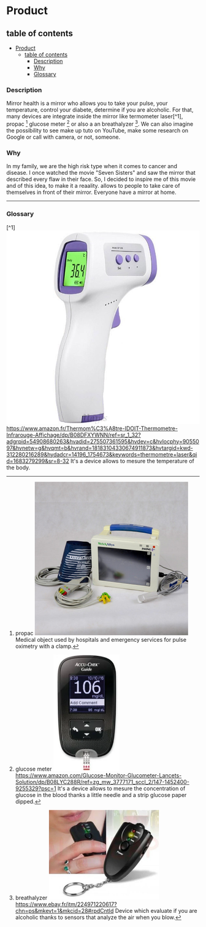 # Product

## table of contents

- [Product](#product)
  - [table of contents](#table-of-contents)
    - [Description](#description)
    - [Why](#why)
    - [Glossary](#glossary)

### Description

Mirror health is a mirror who allows you to take your pulse, your temperature, control your diabete, determine if you are alcoholic.
For that, many devices are integrate inside the mirror like termometer laser[^1], propac [^2] glucose meter [^3] or also a an breathalyzer [^4].
We can also imagine the possibility to see make up tuto on YouTube, make some research on Google or call with camera, or not, someone.

### Why

In my family, we are the high risk type when it comes to cancer and disease. I once watched the movie "Seven Sisters" and saw the mirror that described every flaw in their face.
So, I decided to inspire me of this movie and of this idea, to make it a reaality. allows to people to take care of themselves in front of their mirror.
Everyone have a mirror at home.

___

### Glossary

[^1]
![termometer laser](img/termometer_gun.jpg)
https://www.amazon.fr/Thermom%C3%A8tre-IDOIT-Thermometre-Infrarouge-Affichage/dp/B08DFXYWNN/ref=sr_1_32?adgrpid=54908680263&hvadid=275507361595&hvdev=c&hvlocphy=9055097&hvnetw=g&hvqmt=b&hvrand=18183104330674911873&hvtargid=kwd-312280216289&hydadcr=14196_1754673&keywords=thermometre+laser&qid=1683279299&sr=8-32
It's a device allows to mesure the temperature of the body.

[^2]: propac
![propac](img/propac.jpg)
Medical object used by hospitals and emergency services for pulse oximetry with a clamp.

[^3]: glucose meter
![glucose meter](img/glucose_meter.png)
https://www.amazon.com/Glucose-Monitor-Glucometer-Lancets-Solution/dp/B08LYC288R/ref=zg_mw_3777171_sccl_2/147-1452400-9255329?psc=1
It's a device allows to mesure the concentration of glucose in the blood thanks a little needle and a strip glucose paper dipped.

[^4]: breathalyzer
![breathalyzer](img/breathalyzer.png)
https://www.ebay.fr/itm/224971220617?chn=ps&mkevt=1&mkcid=28#rpdCntId
Device which evaluate if you are alcoholic thanks to sensors that analyze the air when you blow.
